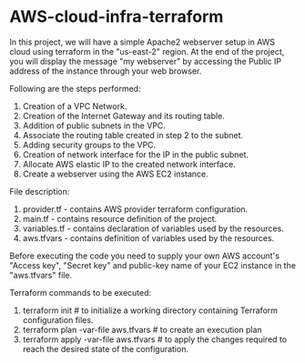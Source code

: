 # AWS-cloud-infra-terraform

In this project, we will have a simple Apache2 webserver setup in AWS cloud using terraform in the "us-east-2" region. At the end of the project, you will display the message "my webserver" by accessing the Public IP address of the instance through your web browser.

Following are the steps performed:

1. Creation of a VPC Network.
2. Creation of the Internet Gateway and its routing table.
3. Addition of public subnets in the VPC.
4. Associate the routing table created in step 2 to the subnet.
5. Adding security groups to the VPC.
6. Creation of network interface for the IP in the public subnet.
7. Allocate AWS elastic IP to the created network interface.
8. Create a webserver using the AWS EC2 instance.

File description:

1. provider.tf  - contains AWS provider terraform configuration.
2. main.tf      - contains resource definition of the project.
3. variables.tf - contains declaration of variables used by the resources.
4. aws.tfvars   - contains definition of variables used by the resources.


Before executing the code you need to supply your own AWS account's "Access key", "Secret key" and public-key name of your EC2 instance in the "aws.tfvars" file.

Terraform commands to be executed:

1. terraform init                       # to initialize a working directory containing Terraform configuration files.
2. terraform plan -var-file aws.tfvars  # to create an execution plan
3. terraform apply -var-file aws.tfvars # to apply the changes required to reach the desired state of the configuration.


